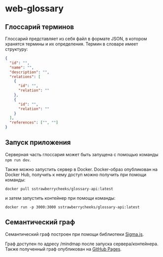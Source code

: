 # web-glossary

## Глоссарий терминов

Глоссарий представляет из себя файл в формате JSON, в котором хранятся термины и их определения. Термин в словаре имеет структуру:

```json
{
  "id": "",
  "name": "",
  "description": "",
  "relations": [
    {
      "id": "",
      "relation": ""
    },
    {
      "id": "",
      "relation": ""
    }
  ],
  "references": ["", ""]
}
```

## Запуск приложения

Серверная часть глоссария может быть запущена с помощью команды `npm run dev`.

Также можно запустить сервер в Docker. Docker-образ опубликован на Docker Hub, получить к нему доступ можно получить при помощи команды:

```
docker pull sstrawberrycheeks/glossary-api:latest
```

и затем запустить контейнер при помощи команды:

```
docker run -p 3000:3000 sstrawberrycheeks/glossary-api:latest
```

## Семантический граф

Семантический граф построен при помощи библиотеки [Sigma.js](https://www.sigmajs.org/).

Граф доступен по адресу /mindmap после запуска сервера/контейнера. Также полученный граф опубликован на [GitHub Pages](https://strawberrycheeks.github.io/web-glossary/).
